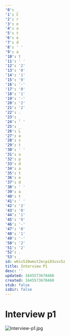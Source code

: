 ```yaml
---
'0': _
'1': C
'2': r
'3': e
'4': a
'5': t
'6': e
'7': d
'8': ' '
'9': a
'10': t
'11': ' '
'12': '2'
'13': '0'
'14': '1'
'15': '9'
'16': '-'
'17': '0'
'18': '1'
'19': '-'
'20': '2'
'21': '2'
'22': .
'23': _
'24': ' '
'25': _
'26': L
'27': a
'28': s
'29': t
'30': ' '
'31': u
'32': p
'33': d
'34': a
'35': t
'36': e
'37': d
'38': ' '
'39': a
'40': t
'41': ' '
'42': '2'
'43': '0'
'44': '1'
'45': '9'
'46': '-'
'47': '0'
'48': '1'
'49': '-'
'50': '2'
'51': '2'
'52': .
'53': _
id: w6ss510wmst2ecpi83usv5z
title: Interview P1
desc: ''
updated: 1645573670460
created: 1645573670460
stub: false
isDir: false
---
```


# Interview p1


![Interview-p1.jpg](/assets/interview-p1-a07pinjbj0e3.jpg)

